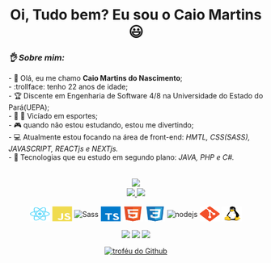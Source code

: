 <div>
  <h1 align="center">Oi, Tudo bem? Eu sou o Caio Martins 😃️</h1>
  

  
 ### <i> 👌 Sobre mim:</i>
<div align=""> 
   - 🐺 Olá, eu me chamo <b> Caio Martins do Nascimento</b>;<br>
   - :trollface: tenho 22 anos de idade; <br>
   - 🏆 Discente em Engenharia de Software 4/8 na Universidade do Estado do Pará(UEPA); <br>
   - 🏀 💪 Vicíado em esportes; <br>
   - 🎮 quando não estou estudando, estou me divertindo; <br>
   - 💻 Atualmente estou focando na área de front-end: <i> HMTL, CSS(SASS), JAVASCRIPT, REACTjs e NEXTjs.</i><br>
   - 🥈 Tecnologias que eu estudo em segundo plano: <i>JAVA, PHP e C#.</i>
</div>
<br>
<br>
 <div align="center">
      <img height="160em" src="http://github-readme-streak-stats.herokuapp.com?user=CaioMartinss&theme=chartreuse-dark&hide_border=false&locale=pt-br(https://git.io/streak-stats)"></img>
  </div>
  
<div align="center">
  <a href="https://github.com/CaioMartinss">
    <img height="150em" src="https://github-readme-stats.vercel.app/api?username=CaioMartinss&count_private=true&include_all_commits=true&show_icons=true&theme=chartreuse-dark&hide_border=false&show_owner=true"/>
    <img height="150em" src="https://github-readme-stats.vercel.app/api/top-langs/?username=CaioMartinss&theme=chartreuse-dark&hide_border=false&&layout=compact"/>
  </a>
</div>

<div align="center" valign="top"><br>
  <img align="center" alt="React" height="30" width="40" src="https://raw.githubusercontent.com/devicons/devicon/master/icons/react/react-original.svg">
<!--   <img align="center" alt="Redux" height="30" width="40" src="https://raw.githubusercontent.com/devicons/devicon/master/icons/redux/redux-original.svg"> -->
  <img align="center" alt="Js" height="30" width="40" src="https://raw.githubusercontent.com/devicons/devicon/master/icons/javascript/javascript-plain.svg">
  <img align="center" alt="Sass" height="30" width="40" src="https://cdn.jsdelivr.net/gh/devicons/devicon/icons/sass/sass-original.svg">
  <img align="center" alt="Js" height="30" width="40" src="https://raw.githubusercontent.com/devicons/devicon/master/icons/typescript/typescript-plain.svg">
  <img align="center" alt="HTML" height="30" width="40" src="https://raw.githubusercontent.com/devicons/devicon/master/icons/html5/html5-original.svg">
  <img align="center" alt="CSS" height="30" width="40" src="https://raw.githubusercontent.com/devicons/devicon/master/icons/css3/css3-original.svg">
  <img align="center" alt="nodejs" height="30" width="40" src="https://cdn.worldvectorlogo.com/logos/nodejs-icon.svg">
<!--   <img align="center" alt="Wa-Jest" height="30" width="40" src="https://cdn.jsdelivr.net/gh/devicons/devicon/icons/jest/jest-plain.svg"> -->
  <img align="center" alt="git" height="30" width="40" src="https://raw.githubusercontent.com/devicons/devicon/master/icons/git/git-original.svg">
<!--   <img align="center" alt="github" height="35" width="35" src="/assets/GitHub.png"> -->
<!--   <img align="center" alt="github" height="30" width="40" src="https://raw.githubusercontent.com/devicons/devicon/master/icons/github/github-original.svg"> -->
  <img align="center" alt="linux" height="30" width="40" src="https://raw.githubusercontent.com/devicons/devicon/master/icons/linux/linux-original.svg">
</div><br>

<div align="center">
  <a href="https://www.instagram.com/caiomartinxs__/" target="_blank"><img src="https://img.shields.io/badge/-Instagram-%23E4405F?style=for-the-badge&logo=instagram&logoColor=white" target="_blank"></a>
  <a href="https://www.linkedin.com/in/caio-martinss/" target="_blank"><img src="https://img.shields.io/badge/-LinkedIn-%230077B5?style=for-the-badge&logo=linkedin&logoColor=white" target="_blank"></a> 
  <a href="mailto:martinscaio29@gmail.com"><img src="https://img.shields.io/badge/-Gmail-%23333?style=for-the-badge&logo=gmail&logoColor=white" target="_blank"></a>
</div>
         
<p align="center">
  <a href="https://github.com/ryo-ma/github-profile-trophy">
    <img src="https://github-profile-trophy.vercel.app/?username=CaioMartinss&theme=gruvbox&row=1" alt="troféu do Github">
  </a>
</p>


<!-- <div align="center">
  <a href="https://github.com/CaioMartinss/Lista_simples">
    <img align="center" src="https://github-readme-stats.vercel.app/api/pin/?username=CaioMartinss&repo=lista_simples" />
  </a>
  
  
  <a href="https://github.com/CaioMartinss/calculadora">
    <img align="center" src="https://github-readme-stats.vercel.app/api/pin/?username=CaioMartinss&repo=calculadora" />
  </a>

</div>

 -->



         


